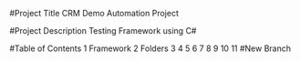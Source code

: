 #Project Title 
CRM Demo Automation Project

#Project Description
Testing Framework using C#

#Table of Contents
1 Framework
2 Folders
3
4
5
6
7
8
9
10
11
#New Branch

